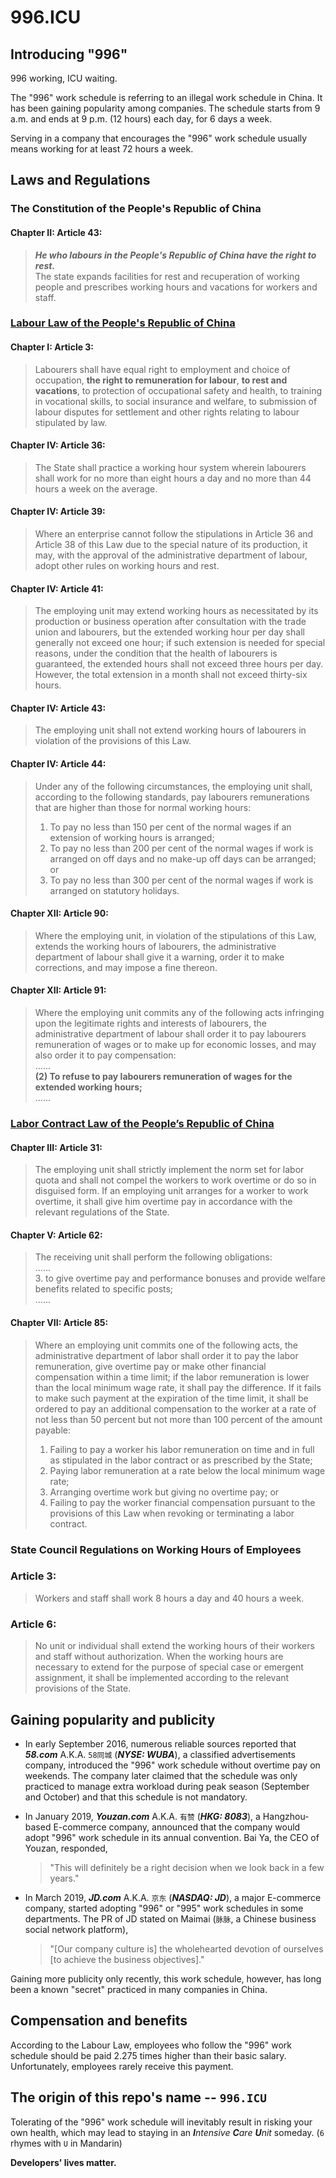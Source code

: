 996.ICU
===

## Introducing "996"
996 working, ICU waiting.

The "996" work schedule is referring to an illegal work schedule in China. It has been gaining popularity among companies. The schedule starts from 9 a.m. and ends at 9 p.m. (12 hours) each day, for 6 days a week.

Serving in a company that encourages the "996" work schedule usually means working for at least 72 hours a week.

## Laws and Regulations

### The Constitution of the People's Republic of China

#### Chapter II: Article 43:
> _**He who labours in the People's Republic of China have the right to rest.**_  
> The state expands facilities for rest and recuperation of working people and prescribes working hours and vacations for workers and staff.

### [Labour Law of the People's Republic of China](http://english.gov.cn/archive/laws_regulations/2014/08/23/content_281474983042473.htm)

#### Chapter I: Article 3:
> Labourers shall have equal right to employment and choice of occupation, **the right to remuneration for labour**, **to rest and vacations**, to protection of occupational safety and health, to training in vocational skills, to social insurance and welfare, to submission of labour disputes for settlement and other rights relating to labour stipulated by law.

#### Chapter IV: Article 36:
> The State shall practice a working hour system wherein labourers shall work for no more than eight hours a day and no more than 44 hours a week on the average.  

#### Chapter IV: Article 39:
> Where an enterprise cannot follow the stipulations in Article 36 and Article 38 of this Law due to the special nature of its production, it may, with the approval of the administrative department of labour, adopt other rules on working hours and rest.  

#### Chapter IV: Article 41:
> The employing unit may extend working hours as necessitated by its production or business operation after consultation with the trade union and labourers, but the extended working hour per day shall generally not exceed one hour; if such extension is needed for special reasons, under the condition that the health of labourers is guaranteed, the extended hours shall not exceed three hours per day. However, the total extension in a month shall not exceed thirty-six hours.  

#### Chapter IV: Article 43:
> The employing unit shall not extend working hours of labourers in violation of the provisions of this Law.

#### Chapter IV: Article 44:
> Under any of the following circumstances, the employing unit shall, according to the following standards, pay labourers remunerations that are higher than those for normal working hours:  
> 1. To pay no less than 150 per cent of the normal wages if an extension of working hours is arranged;  
> 2. To pay no less than 200 per cent of the normal wages if work is arranged on off days and no make-up off days can be arranged; or  
> 3. To pay no less than 300 per cent of the normal wages if work is arranged on statutory holidays.

#### Chapter XII: Article 90:
> Where the employing unit, in violation of the stipulations of this Law, extends the working hours of labourers, the administrative department of labour shall give it a warning, order it to make corrections, and may impose a fine thereon.  

#### Chapter XII: Article 91:
> Where the employing unit commits any of the following acts infringing upon the legitimate rights and interests of labourers, the administrative department of labour shall order it to pay labourers remuneration of wages or to make up for economic losses, and may also order it to pay compensation:  
> ......  
> __(2) To refuse to pay labourers remuneration of wages for the extended working hours;__  
> ......

### [Labor Contract Law of the People’s Republic of China](http://english.gov.cn/archive/laws_regulations/2014/08/23/content_281474983042501.htm)

#### Chapter III: Article 31:
> The employing unit shall strictly implement the norm set for labor quota and shall not compel the workers to work overtime or do so in disguised form. If an employing unit arranges for a worker to work overtime, it shall give him overtime pay in accordance with the relevant regulations of the State.

#### Chapter V: Article 62:
> The receiving unit shall perform the following obligations:  
> ......  
> 3. to give overtime pay and performance bonuses and provide welfare benefits related to specific posts;  
> ......  

#### Chapter VII: Article 85:
> Where an employing unit commits one of the following acts, the administrative department of labor shall order it to pay the labor remuneration, give overtime pay or make other financial compensation within a time limit; if the labor remuneration is lower than the local minimum wage rate, it shall pay the difference. If it fails to make such payment at the expiration of the time limit, it shall be ordered to pay an additional compensation to the worker at a rate of not less than 50 percent but not more than 100 percent of the amount payable:  
> 1. Failing to pay a worker his labor remuneration on time and in full as stipulated in the labor contract or as prescribed by the State;  
> 2. Paying labor remuneration at a rate below the local minimum wage rate;  
> 3. Arranging overtime work but giving no overtime pay; or  
> 4. Failing to pay the worker financial compensation pursuant to the provisions of this Law when revoking or terminating a labor contract.

### State Council Regulations on Working Hours of Employees

### Article 3:
> Workers and staff shall work 8 hours a day and 40 hours a week.

### Article 6:
> No unit or individual shall extend the working hours of their workers and staff without authorization. When the working hours are necessary to extend for the purpose of special case or emergent assignment, it shall be implemented according to the relevant provisions of the State.

## Gaining popularity and publicity

- In early September 2016, numerous reliable sources reported that  __*58.com*__  A.K.A. `58同城` (__*NYSE: WUBA*__), a classified advertisements company, introduced the "996" work schedule without overtime pay on weekends. The company later claimed that the schedule was only practiced to manage extra workload during peak season (September and October) and that this schedule is not mandatory.

- In January 2019, __*Youzan.com*__ A.K.A. `有赞` (__*HKG: 8083*__), a Hangzhou-based E-commerce company, announced that the company would adopt "996" work schedule in its annual convention. Bai Ya, the CEO of Youzan, responded,

  > "This will definitely be a right decision when we look back in a few years."

- In March 2019, __*JD.com*__  A.K.A. `京东` (__*NASDAQ: JD*__), a major E-commerce company, started adopting "996" or "995" work schedules in some departments. The PR of JD stated on Maimai (`脉脉`, a Chinese business social network platform),

  > "[Our company culture is] the wholehearted devotion of ourselves [to achieve the business objectives]."

Gaining more publicity only recently, this work schedule, however, has long been a known "secret" practiced in many companies in China.
## Compensation and benefits

According to the Labour Law, employees who follow the "996" work schedule should be paid 2.275 times higher than their basic salary. Unfortunately, employees rarely receive this payment.

## The origin of this repo's name -- `996.ICU`

Tolerating of the "996" work schedule will inevitably result in risking your own health, which may lead to staying in an _**I**ntensive **C**are **U**nit_ someday. (`6` rhymes with `U` in Mandarin)

__Developers' lives matter.__
